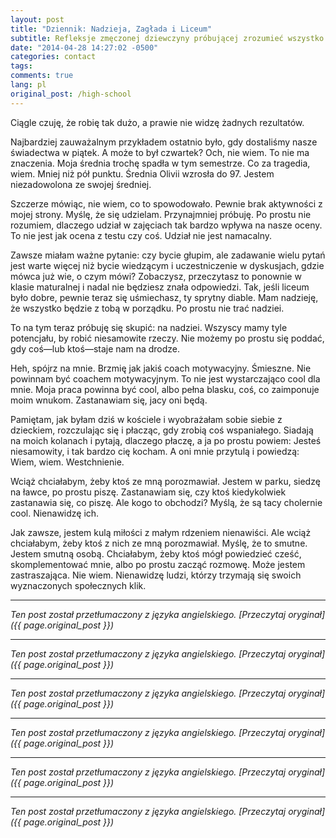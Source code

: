 ```yaml
---
layout: post
title: "Dziennik: Nadzieja, Zagłada i Liceum"
subtitle: Refleksje zmęczonej dziewczyny próbującej zrozumieć wszystko
date: "2014-04-28 14:27:02 -0500"
categories: contact
tags: 
comments: true
lang: pl
original_post: /high-school
---
```




Ciągle czuję, że robię tak dużo, a prawie nie widzę żadnych rezultatów.<!-- more -->

Najbardziej zauważalnym przykładem ostatnio było, gdy dostaliśmy nasze świadectwa w piątek. A może to był czwartek? Och, nie wiem. To nie ma znaczenia. Moja średnia trochę spadła w tym semestrze. Co za tragedia, wiem. Mniej niż pół punktu. Średnia Olivii wzrosła do 97. Jestem niezadowolona ze swojej średniej.

Szczerze mówiąc, nie wiem, co to spowodowało. Pewnie brak aktywności z mojej strony. Myślę, że się udzielam. Przynajmniej próbuję. Po prostu nie rozumiem, dlaczego udział w zajęciach tak bardzo wpływa na nasze oceny. To nie jest jak ocena z testu czy coś. Udział nie jest namacalny.

Zawsze miałam ważne pytanie: czy bycie głupim, ale zadawanie wielu pytań jest warte więcej niż bycie wiedzącym i uczestniczenie w dyskusjach, gdzie mówca już wie, o czym mówi? Zobaczysz, przeczytasz to ponownie w klasie maturalnej i nadal nie będziesz znała odpowiedzi. Tak, jeśli liceum było dobre, pewnie teraz się uśmiechasz, ty sprytny diable. Mam nadzieję, że wszystko będzie z tobą w porządku. Po prostu nie trać nadziei.

To na tym teraz próbuję się skupić: na nadziei. Wszyscy mamy tyle potencjału, by robić niesamowite rzeczy. Nie możemy po prostu się poddać, gdy coś—lub ktoś—staje nam na drodze.

Heh, spójrz na mnie. Brzmię jak jakiś coach motywacyjny. Śmieszne. Nie powinnam być coachem motywacyjnym. To nie jest wystarczająco cool dla mnie. Moja praca powinna być cool, albo pełna blasku, coś, co zaimponuje moim wnukom. Zastanawiam się, jacy oni będą.

Pamiętam, jak byłam dziś w kościele i wyobrażałam sobie siebie z dzieckiem, rozczulając się i płacząc, gdy zrobią coś wspaniałego. Siadają na moich kolanach i pytają, dlaczego płaczę, a ja po prostu powiem: Jesteś niesamowity, i tak bardzo cię kocham. A oni mnie przytulą i powiedzą: Wiem, wiem. Westchnienie.

Wciąż chciałabym, żeby ktoś ze mną porozmawiał. Jestem w parku, siedzę na ławce, po prostu piszę. Zastanawiam się, czy ktoś kiedykolwiek zastanawia się, co piszę. Ale kogo to obchodzi? Myślą, że są tacy cholernie cool. Nienawidzę ich.

Jak zawsze, jestem kulą miłości z małym rdzeniem nienawiści. Ale wciąż chciałabym, żeby ktoś z nich ze mną porozmawiał. Myślę, że to smutne. Jestem smutną osobą. Chciałabym, żeby ktoś mógł powiedzieć cześć, skomplementować mnie, albo po prostu zacząć rozmowę. Może jestem zastraszająca. Nie wiem. Nienawidzę ludzi, którzy trzymają się swoich wyznaczonych społecznych klik.

---

*Ten post został przetłumaczony z języka angielskiego. [Przeczytaj oryginał]({{ page.original_post }})*

---

*Ten post został przetłumaczony z języka angielskiego. [Przeczytaj oryginał]({{ page.original_post }})*

---

*Ten post został przetłumaczony z języka angielskiego. [Przeczytaj oryginał]({{ page.original_post }})*

---

*Ten post został przetłumaczony z języka angielskiego. [Przeczytaj oryginał]({{ page.original_post }})*

---

*Ten post został przetłumaczony z języka angielskiego. [Przeczytaj oryginał]({{ page.original_post }})*

---

*Ten post został przetłumaczony z języka angielskiego. [Przeczytaj oryginał]({{ page.original_post }})*